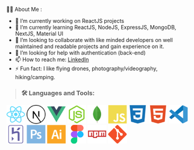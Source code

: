 👩‍💻  About Me :

- 🔭 I’m currently working on ReactJS projects
- 🌱 I’m currently learning ReactJS, NodeJS, ExpressJS, MongoDB, NextJS, Material UI
- 👯 I’m looking to collaborate with like minded developers on well maintained and readable projects and gain experience on it.
- 🤔 I’m looking for help with authentication (back-end)
- 📫 How to reach me: [LinkedIn](https://www.linkedin.com/in/thestaxdev/)
- ⚡ Fun fact: I like flying drones, photography/videography, hiking/camping.

> ### :hammer_and_wrench: Languages and Tools:
<div>
  <img width='50px' height='50px' src="https://github.com/devicons/devicon/blob/master/icons/react/react-original.svg">
  <img width='50px' height='50px' src="https://github.com/devicons/devicon/blob/master/icons/nextjs/nextjs-line.svg">
  <img width='50px' height='50px' src="https://github.com/devicons/devicon/blob/master/icons/vuejs/vuejs-original.svg">
  <img width='50px' height='50px' src="https://github.com/devicons/devicon/blob/master/icons/nodejs/nodejs-original.svg">
  <img width='50px' height='50px' src="https://github.com/devicons/devicon/blob/master/icons/mongodb/mongodb-original.svg">
  <img width='50px' height='50px' src="https://github.com/devicons/devicon/blob/master/icons/javascript/javascript-plain.svg">
  <img width='50px' height='50px' src="https://github.com/devicons/devicon/blob/master/icons/css3/css3-plain.svg">
  <img width='50px' height='50px' src="https://github.com/devicons/devicon/blob/master/icons/html5/html5-plain.svg">
  <img width='50px' height='50px' src="https://github.com/devicons/devicon/blob/master/icons/vscode/vscode-original.svg">
  <img width='50px' height='50px' src="https://github.com/devicons/devicon/blob/master/icons/heroku/heroku-original.svg">
  <img width='50px' height='50px' src="https://github.com/devicons/devicon/blob/master/icons/photoshop/photoshop-plain.svg">
  <img width='50px' height='50px' src="https://github.com/devicons/devicon/blob/master/icons/illustrator/illustrator-plain.svg">
  <img width='50px' height='50px' src="https://github.com/devicons/devicon/blob/master/icons/figma/figma-original.svg">
  <img width='50px' height='50px' src="https://github.com/devicons/devicon/blob/master/icons/npm/npm-original-wordmark.svg">
  <img width='50px' height='50px' src="https://github.com/devicons/devicon/blob/master/icons/git/git-original.svg">
</div>
